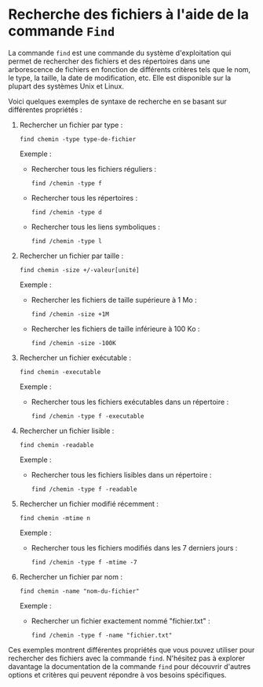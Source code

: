 # Recherche des fichiers à l'aide de la commande `Find`

La commande `find` est une commande du système d'exploitation qui permet de rechercher des fichiers et des répertoires dans une arborescence de fichiers en fonction de différents critères tels que le nom, le type, la taille, la date de modification, etc. Elle est disponible sur la plupart des systèmes Unix et Linux.


Voici quelques exemples de syntaxe de recherche en se basant sur différentes propriétés :

1. Rechercher un fichier par type :
   ```
   find chemin -type type-de-fichier
   ```
   Exemple : 
   - Rechercher tous les fichiers réguliers :
     ```
     find /chemin -type f
     ```

   - Rechercher tous les répertoires :
     ```
     find /chemin -type d
     ```

   - Rechercher tous les liens symboliques :
     ```
     find /chemin -type l
     ```

2. Rechercher un fichier par taille :
   ```
   find chemin -size +/-valeur[unité]
   ```
   Exemple : 
   - Rechercher les fichiers de taille supérieure à 1 Mo :
     ```
     find /chemin -size +1M
     ```

   - Rechercher les fichiers de taille inférieure à 100 Ko :
     ```
     find /chemin -size -100K
     ```

3. Rechercher un fichier exécutable :
   ```
   find chemin -executable
   ```
   Exemple :
   - Rechercher tous les fichiers exécutables dans un répertoire :
     ```
     find /chemin -type f -executable
     ```

4. Rechercher un fichier lisible :
   ```
   find chemin -readable
   ```
   Exemple :
   - Rechercher tous les fichiers lisibles dans un répertoire :
     ```
     find /chemin -type f -readable
     ```

5. Rechercher un fichier modifié récemment :
   ```
   find chemin -mtime n
   ```
   Exemple :
   - Rechercher tous les fichiers modifiés dans les 7 derniers jours :
     ```
     find /chemin -type f -mtime -7
     ```

6. Rechercher un fichier par nom :
   ```
   find chemin -name "nom-du-fichier"
   ```
   Exemple :
   - Rechercher un fichier exactement nommé "fichier.txt" :
     ```
     find /chemin -type f -name "fichier.txt"
     ```

Ces exemples montrent différentes propriétés que vous pouvez utiliser pour rechercher des fichiers avec la commande `find`. N'hésitez pas à explorer davantage la documentation de la commande `find` pour découvrir d'autres options et critères qui peuvent répondre à vos besoins spécifiques.
